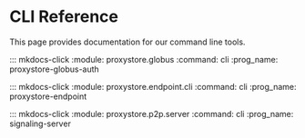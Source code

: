 # CLI Reference

This page provides documentation for our command line tools.

::: mkdocs-click
    :module: proxystore.globus
    :command: cli
    :prog_name: proxystore-globus-auth

::: mkdocs-click
    :module: proxystore.endpoint.cli
    :command: cli
    :prog_name: proxystore-endpoint

::: mkdocs-click
    :module: proxystore.p2p.server
    :command: cli
    :prog_name: signaling-server
